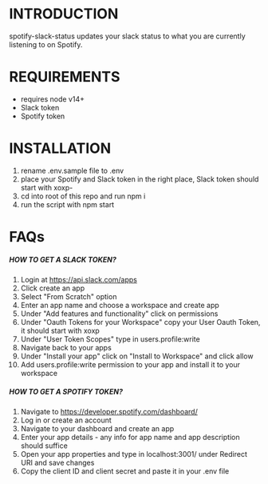 # INTRODUCTION

spotify-slack-status updates your slack status to what you are currently listening to on Spotify.

# REQUIREMENTS

- requires node v14+
- Slack token
- Spotify token

# INSTALLATION

1. rename .env.sample file to .env
2. place your Spotify and Slack token in the right place, Slack token should start with xoxp-
3. cd into root of this repo and run npm i
4. run the script with npm start

# FAQs

##### HOW TO GET A SLACK TOKEN?

1. Login at https://api.slack.com/apps
2. Click create an app
3. Select "From Scratch" option
4. Enter an app name and choose a workspace and create app
5. Under "Add features and functionality" click on permissions
6. Under "Oauth Tokens for your Workspace" copy your User Oauth Token, it should start with xoxp
7. Under "User Token Scopes" type in users.profile:write
8. Navigate back to your apps
9. Under "Install your app" click on "Install to Workspace" and click allow
10. Add users.profile:write permission to your app and install it to your workspace

##### HOW TO GET A SPOTIFY TOKEN?

1. Navigate to https://developer.spotify.com/dashboard/
2. Log in or create an account
3. Navigate to your dashboard and create an app
4. Enter your app details - any info for app name and app description should suffice
5. Open your app properties and type in localhost:3001/ under Redirect URI and save changes
6. Copy the client ID and client secret and paste it in your .env file